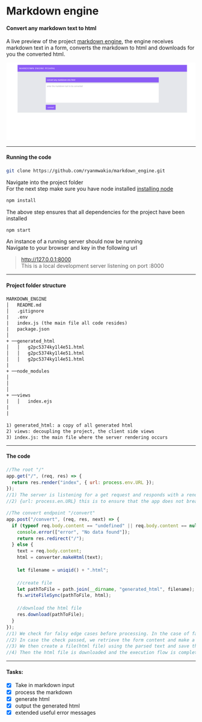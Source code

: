 # Markdown engine

#### Convert any markdown text to html

A live preview of the project [markdown engine](https://markdown-engine.herokuapp.com "live preview"), the engine receives markdown text in a form, converts the markdown to html and downloads for you the converted html.

![project image](https://github.com/ryanmwakio/markdown_engine/blob/master/img_1.png)

---

#### Running the code

```bash
git clone https://github.com/ryanmwakio/markdown_engine.git
```

Navigate into the project folder<br>
For the next step make sure you have node installed [installing node](https://nodejs.org/en/download/ "instructions on installing node into your computer")

```bash
npm install
```

The above step ensures that all dependencies for the project have been installed

```bash
npm start
```

An instance of a running server should now be running<br>
Navigate to your browser and key in the following url

> http://127.0.0.1:8000 <br>This is a local development server listening on port :8000

---

#### Project folder structure

```
MARKDOWN_ENGINE
│   README.md
│   .gitignore
|   .env
|   index.js (the main file all code resides)
|   package.json
│
+ ──generated_html
│   │   g2pc5374ky1l4e51.html
│   │   g2pc5374ky1l4e51.html
│   │   g2pc5374ky1l4e51.html
|
+ ──node_modules
│
│
│
+ ──views
|   │   index.ejs
|
|

1) generated_html: a copy of all generated html
2) views: decoupling the project, the client side views
3) index.js: the main file where the server rendering occurs
```

---

#### The code

```javascript
//The root "/"
app.get("/", (req, res) => {
  return res.render("index", { url: process.env.URL });
});
//1) The server is listening for a get request and responds with a rendered view "index.ejs"
//2) {url: process.en.URL} this is to ensure that the app does not break in production, we pass the url dynamically in the environment variables
```

```javascript
//The convert endpoint "/convert"
app.post("/convert", (req, res, next) => {
  if (typeof req.body.content == "undefined" || req.body.content == null) {
    console.error(["error", "No data found"]);
    return res.redirect("/");
  } else {
    text = req.body.content;
    html = converter.makeHtml(text);

    let filename = uniqid() + ".html";

    //create file
    let pathToFile = path.join(__dirname, "generated_html", filename);
    fs.writeFileSync(pathToFile, html);

    //download the html file
    res.download(pathToFile);
  }
});
//1) We check for falsy edge cases before processing. In the case of false values we redirect to the root.
//2) In case the check passed, we retrieve the form content and make a conversion of the data passed
//3) We then create a file(html file) using the parsed text and save the file in the server.
//4) Then the html file is downloaded and the execution flow is complete.
```

---

#### Tasks:

- [x] Take in markdown input
- [x] process the markdown
- [x] generate html
- [x] output the generated html
- [x] extended useful error messages

